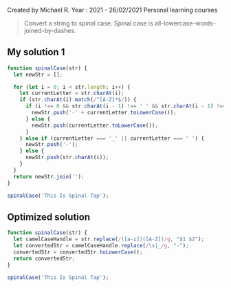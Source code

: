 Created by Michael R. Year : 2021 - 26/02/2021 Personal learning courses

> Convert a string to spinal case. Spinal case is all-lowercase-words-joined-by-dashes.

## My solution 1

```javascript
function spinalCase(str) {
  let newStr = [];

  for (let i = 0; i < str.length; i++) {
    let currentLetter = str.charAt(i);
    if (str.charAt(i).match(/^[A-Z]*$/)) {
      if (i !== 0 && str.charAt(i - 1) !== ' ' && str.charAt(i - 1) !== '_') {
        newStr.push('-' + currentLetter.toLowerCase());
      } else {
        newStr.push(currentLetter.toLowerCase());
      }
    } else if (currentLetter === '_' || currentLetter === ' ') {
      newStr.push('-');
    } else {
      newStr.push(str.charAt(i));
    }
  }
  return newStr.join('');
}

spinalCase('This Is Spinal Tap');
```

## Optimized solution

```javascript
function spinalCase(str) {
  let camelCaseHandle = str.replace(/([a-z])([A-Z])/g, "$1 $2");
  let convertedStr = camelCaseHandle.replace(/\s|_/g, "-");
  convertedStr = convertedStr.toLowerCase();
  return convertedStr;
}

spinalCase('This Is Spinal Tap');
```
